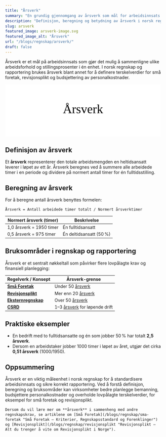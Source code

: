 ```yaml
---
title: "Årsverk"
summary: "En grundig gjennomgang av årsverk som mål for arbeidsinnsats i norske virksomheter. Artikkelen forklarer definisjonen, beregningen, relevante lovkrav og praktiske eksempler, inkludert bruk av årsverk ved terskelverdier for små foretak og revisjonsplikt."
description: "Definisjon, beregning og betydning av årsverk i norsk regnskap. Lær hvordan årsverk påvirker terskelverdier for små foretak, revisjonsplikt og budsjettering."
slug: arsverk
featured_image: arsverk-image.svg
featured_image_alt: "Årsverk"
url: "/blogs/regnskap/arsverk/"
draft: false
---
```



Årsverk er et mål på arbeidsinnsats som gjør det mulig å sammenligne ulike arbeidsforhold og stillingsprosenter i én enhet. I norsk regnskap og rapportering brukes årsverk blant annet for å definere terskelverdier for små foretak, revisjonsplikt og budsjettering av personalkostnader.

![Årsverk](arsverk-image.svg)

## Definisjon av årsverk

Et **årsverk** representerer den totale arbeidsmengden en heltidsansatt leverer i løpet av ett år. Årsverk beregnes ved å summere alle arbeidede timer i en periode og dividere på normert antall timer for én fulltidsstilling.

## Beregning av årsverk

For å beregne antall årsverk benyttes formelen:

```
Årsverk = Antall arbeidede timer totalt / Normert årsverktimer
```

| Normert årsverk (timer)   | Beskrivelse                     |
|----------------------------|---------------------------------|
| 1,0 årsverk = 1950 timer   | Én fulltidsansatt               |
| 0,5 årsverk = 975 timer    | Én deltidsansatt (50 %)         |

## Bruksområder i regnskap og rapportering

Årsverk er et sentralt nøkkeltall som påvirker flere lovpålagte krav og finansiell planlegging:

| Regelverk / Konsept                                                                 | Årsverk-grense                                                 |
|-------------------------------------------------------------------------------------|-----------------------------------------------------------------|
| **[Små Foretak](/blogs/regnskap/sma-foretak "Små Foretak – Kriterier, Regnskapsstandard og Forenklinger")**             | Under 50 [årsverk](/blogs/regnskap/arsverk "Årsverk")         |
| **[Revisjonsplikt](/blogs/regnskap/revisjonsplikt "Revisjonsplikt – Alt du trenger å vite om Revisjonsplikt i Norge")** | Mer enn 20 [årsverk](/blogs/regnskap/arsverk "Årsverk")       |
| **[Eksternregnskap](/blogs/regnskap/hva-er-eksternregnskap "Hva er Eksternregnskap? Komplett Guide til Ekstern Finansiell Rapportering")** | Over 50 [årsverk](/blogs/regnskap/arsverk "Årsverk")        |
| **[CSRD](/blogs/regnskap/hva-er-csrd "Hva er CSRD? Guide til bærekraftsrapportering (CSRD) i Norge")**             | 1–3 [årsverk](/blogs/regnskap/arsverk "Årsverk") for løpende drift |

## Praktiske eksempler

* En bedrift med to fulltidsansatte og én som jobber 50 % har totalt **2,5 årsverk**.
* Dersom en arbeidstaker jobber 1000 timer i løpet av året, utgjør det cirka **0,51 årsverk** (1000/1950).

## Oppsummering

Årsverk er en viktig måleenhet i norsk regnskap for å standardisere arbeidsinnsats og sikre korrekt rapportering. Ved å forstå definisjon, beregning og bruksområder kan virksomheter bedre planlegge bemanning, budsjettere personalkostnader og overholde lovpålagte terskelverdier, for eksempel for små foretak og revisjonsplikt.

```{.hint}
Dersom du vil lære mer om **årsverk** i sammenheng med andre regnskapskrav, se artiklene om [Små Foretak](/blogs/regnskap/sma-foretak "Små Foretak – Kriterier, Regnskapsstandard og Forenklinger") og [Revisjonsplikt](/blogs/regnskap/revisjonsplikt "Revisjonsplikt – Alt du trenger å vite om Revisjonsplikt i Norge").
```
